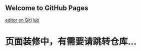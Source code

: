 ## Welcome to GitHub Pages
 [editor on GitHub](https://github.com/jiatiancheng7/jiatiancheng.github.io/edit/gh-pages/index.md) 
 
# 页面装修中，有需要请跳转仓库... 

